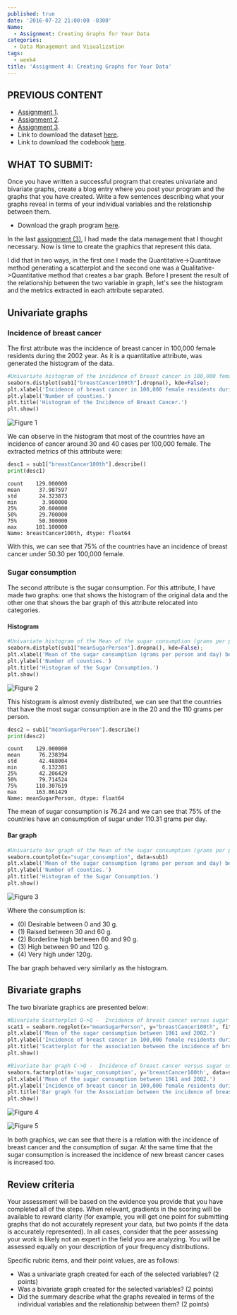 ```yaml
---
published: true
date: '2016-07-22 21:00:00 -0300'
Name:
  - Assignment: Creating Graphs for Your Data
categories:
  - Data Management and Visualization
tags:
  - week4
title: 'Assignment 4: Creating Graphs for Your Data'
---
```

## PREVIOUS CONTENT

  - [Assignment 1](https://yan-duarte.github.io/2016/Assignment1/).
  - [Assignment 2](https://yan-duarte.github.io/2016/Assignment2/).
  - [Assignment 3](https://yan-duarte.github.io/2016/Assignment3/).
  - Link to download the dataset [here](https://yan-duarte.github.io/archives/separatedData.csv).
  - Link to download the codebook [here](https://yan-duarte.github.io/archives/codebook.xlxs).

## WHAT TO SUBMIT:

Once you have written a successful program that creates univariate and bivariate graphs, create a blog entry where you post your program and the graphs that you have created. Write a few sentences describing what your graphs reveal in terms of your individual variables and the relationship between them.

  - Download the graph program [here](https://yan-duarte.github.io/archives/assignment4.py).

In the last [assignment (3)](https://yan-duarte.github.io/2016/Assignment3/), I had made the data management that I thought necessary. Now is time to create the graphics that represent this data.

I did that in two ways, in the first one I made the Quantitative->Quantitave method generating a scatterplot and the second one was a Qualitative->Quantitative method that creates a bar graph.
Before I present the result of the relationship between the two variable in graph, let's see the histogram and the metrics extracted in each attribute separated.

## Univariate graphs

### Incidence of breast cancer

The first attribute was the incidence of breast cancer in 100,000 female residents during the 2002 year. As it is a quantitative attribute, was generated the histogram of the data.

```python
#Univariate histogram of the incidence of breast cancer in 100,000 female residents during the 2002 year.
seaborn.distplot(sub1["breastCancer100th"].dropna(), kde=False);
plt.xlabel('Incidence of breast cancer in 100,000 female residents during the 2002 year.')
plt.ylabel('Number of counties.')
plt.title('Histogram of the Incidence of Breast Cancer.')
plt.show()
```

![Figure 1]({{site.baseurl}}/yan-duarte.github.io/images/assignment4/graph1.png)

We can observe in the histogram that most of the countries have an incidence of cancer around 30 and 40 cases per 100,000 female. The extracted metrics of this attribute were:

```python
desc1 = sub1["breastCancer100th"].describe()
print(desc1)

```

```
count    129.000000
mean      37.987597
std       24.323873
min        3.900000
25%       20.600000
50%       29.700000
75%       50.300000
max      101.100000
Name: breastCancer100th, dtype: float64
```

With this, we can see that 75% of the countries have an incidence of breast cancer under 50.30 per 100,000 female.

### Sugar consumption

The second attribute is the sugar consumption. For this attribute, I have made two graphs: one that shows the histogram of the original data and the other one that shows the bar graph of this attribute relocated into categories.

#### Histogram

```python
#Univariate histogram of the Mean of the sugar consumption (grams per person and day) between 1961 and 2002.
seaborn.distplot(sub1["meanSugarPerson"].dropna(), kde=False);
plt.xlabel('Mean of the sugar consumption (grams per person and day) between 1961 and 2002.')
plt.ylabel('Number of counties.')
plt.title('Histogram of the Sugar Consumption.')
plt.show()
```

![Figure 2]({{site.baseurl}}/yan-duarte.github.io/images/assignment4/graph2.png)

This histogram is almost evenly distributed, we can see that the countries that have the most sugar consumption are in the 20 and the 110 grams per person.

```python
desc2 = sub1["meanSugarPerson"].describe()
print(desc2)

```

```
count    129.000000
mean      76.238394
std       42.488004
min        6.132381
25%       42.206429
50%       79.714524
75%      110.307619
max      163.861429
Name: meanSugarPerson, dtype: float64
```

The mean of sugar consumption is 76.24 and we can see that 75% of the countries have an consumption of sugar under 110.31 grams per day.

#### Bar graph

```python
#Univariate bar graph of the Mean of the sugar consumption (grams per person and day) between 1961 and 2002.
seaborn.countplot(x="sugar_consumption", data=sub1)
plt.xlabel('Mean of the sugar consumption (grams per person and day) between 1961 and 2002.')
plt.ylabel('Number of counties.')
plt.title('Histogram of the Sugar Consumption.')
plt.show()
```

![Figure 3]({{site.baseurl}}/yan-duarte.github.io/images/assignment4/graph3.png)

Where the consumption is:

  - (0) Desirable between 0 and 30 g.
  - (1) Raised between 30 and 60 g.
  - (2) Borderline high between 60 and 90 g.
  - (3) High between 90 and 120 g.
  - (4) Very high under 120g.

The bar graph behaved very similarly as the histogram.

## Bivariate graphs

The two bivariate graphics are presented below:

```python
#Bivariate Scatterplot Q->Q -  Incidence of breast cancer versus sugar consumption
scat1 = seaborn.regplot(x="meanSugarPerson", y="breastCancer100th", fit_reg=True, data=sub1)
plt.xlabel('Mean of the sugar consumption between 1961 and 2002.')
plt.ylabel('Incidence of breast cancer in 100,000 female residents during the 2002 year.')
plt.title('Scatterplot for the association between the incidence of breast cancer and the sugar consumption.')
plt.show()

#Bivariate bar graph C->Q -  Incidence of breast cancer versus sugar consumption
seaborn.factorplot(x='sugar_consumption', y='breastCancer100th', data=sub1, kind="bar", ci=None)
plt.xlabel('Mean of the sugar consumption between 1961 and 2002.')
plt.ylabel('Incidence of breast cancer in 100,000 female residents during the 2002 year.')
plt.title('Bar graph for the Association between the incidence of breast cancer and the sugar consumption.')
plt.show()
```

![Figure 4]({{site.baseurl}}/yan-duarte.github.io/images/assignment4/graph4.png)

![Figure 5]({{site.baseurl}}/yan-duarte.github.io/images/assignment4/graph5.png)

In both graphics, we can see that there is a relation with the incidence of breast cancer and the consumption of sugar. At the same time that the sugar consumption is increased the incidence of new breast cancer cases is increased too.

## Review criteria

Your assessment will be based on the evidence you provide that you have completed all of the steps. When relevant, gradients in the scoring will be available to reward clarity (for example, you will get one point for submitting graphs that do not accurately represent your data, but two points if the data is accurately represented). In all cases, consider that the peer assessing your work is likely not an expert in the field you are analyzing. You will be assessed equally on your description of your frequency distributions.

Specific rubric items, and their point values, are as follows:

  - Was a univariate graph created for each of the selected variables? (2 points)
  - Was a bivariate graph created for the selected variables? (2 points)
  - Did the summary describe what the graphs revealed in terms of the individual variables and the relationship between them? (2 points)